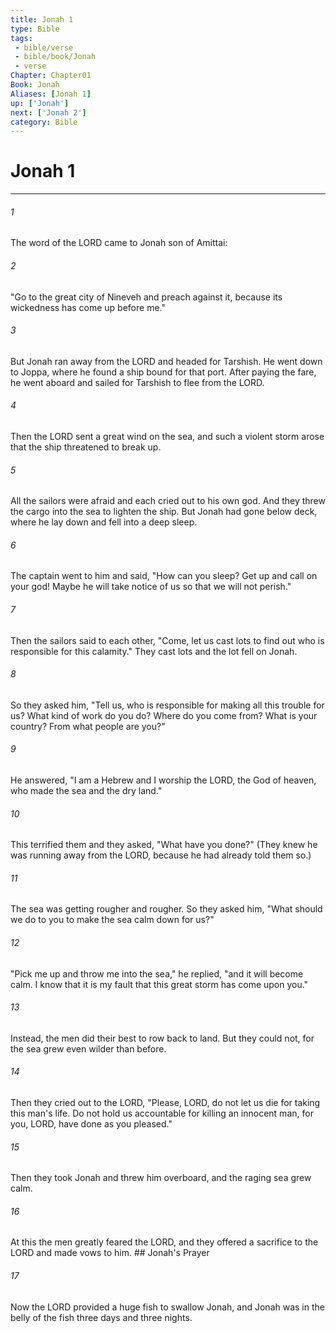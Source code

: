 ```yaml
---
title: Jonah 1
type: Bible
tags:
 - bible/verse
 - bible/book/Jonah
 - verse
Chapter: Chapter01
Book: Jonah
Aliases: [Jonah 1]
up: ['Jonah']
next: ['Jonah 2']
category: Bible
---
```

# Jonah 1

***


###### 1 
The word of the LORD came to Jonah son of Amittai: 

###### 2 
"Go to the great city of Nineveh and preach against it, because its wickedness has come up before me." 

###### 3 
But Jonah ran away from the LORD and headed for Tarshish. He went down to Joppa, where he found a ship bound for that port. After paying the fare, he went aboard and sailed for Tarshish to flee from the LORD. 

###### 4 
Then the LORD sent a great wind on the sea, and such a violent storm arose that the ship threatened to break up. 

###### 5 
All the sailors were afraid and each cried out to his own god. And they threw the cargo into the sea to lighten the ship. But Jonah had gone below deck, where he lay down and fell into a deep sleep. 

###### 6 
The captain went to him and said, "How can you sleep? Get up and call on your god! Maybe he will take notice of us so that we will not perish." 

###### 7 
Then the sailors said to each other, "Come, let us cast lots to find out who is responsible for this calamity." They cast lots and the lot fell on Jonah. 

###### 8 
So they asked him, "Tell us, who is responsible for making all this trouble for us? What kind of work do you do? Where do you come from? What is your country? From what people are you?" 

###### 9 
He answered, "I am a Hebrew and I worship the LORD, the God of heaven, who made the sea and the dry land." 

###### 10 
This terrified them and they asked, "What have you done?" (They knew he was running away from the LORD, because he had already told them so.) 

###### 11 
The sea was getting rougher and rougher. So they asked him, "What should we do to you to make the sea calm down for us?" 

###### 12 
"Pick me up and throw me into the sea," he replied, "and it will become calm. I know that it is my fault that this great storm has come upon you." 

###### 13 
Instead, the men did their best to row back to land. But they could not, for the sea grew even wilder than before. 

###### 14 
Then they cried out to the LORD, "Please, LORD, do not let us die for taking this man's life. Do not hold us accountable for killing an innocent man, for you, LORD, have done as you pleased." 

###### 15 
Then they took Jonah and threw him overboard, and the raging sea grew calm. 

###### 16 
At this the men greatly feared the LORD, and they offered a sacrifice to the LORD and made vows to him. ## Jonah's Prayer 

###### 17 
Now the LORD provided a huge fish to swallow Jonah, and Jonah was in the belly of the fish three days and three nights. 
